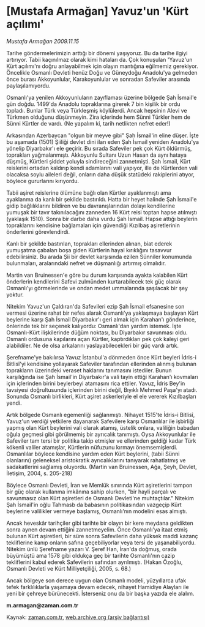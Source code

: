 # [Mustafa Armağan] Yavuz'un 'Kürt açılımı'

*Mustafa Armağan 2009.11.15*

<tr><td class="metin" colspan="2" style="padding-top: 20px; padding-left: 5px; ">Tarihe göndermelerimizin arttığı bir dönemi yaşıyoruz. Bu da tarihe ilgiyi artırıyor. Tabii kaçınılmaz olarak kimi hataları da. Çok konuşulan 'Yavuz'un Kürt açılımı'nı doğru anlayabilmek için olayın mantığına eğilmemiz gerekiyor. Öncelikle Osmanlı Devleti henüz Doğu ve Güneydoğu Anadolu'ya gelmeden önce burası Akkoyunlular, Karakoyunlular ve sonradan Safeviler arasında paylaşılamıyordu.</td></tr><tr><td class="metin" colspan="2" style="padding-top: 20px; padding-left: 5px; "><p>Osmanlı'ya yenilen Akkoyunluların zayıflaması üzerine bölgede Şah İsmail'e gün doğdu. 1499'da Anadolu topraklarına girerek 7 bin kişilik bir ordu topladı. Bunlar Türk veya Türkleşmiş köylülerdi. Ancak hepsinin Alevi ve Türkmen olduğunu düşünmeyin. Zira içlerinde hem Sünni Türkler hem de Sünni Kürtler de vardı. (Ne yapalım ki, tarih netlikten nefret eder!)
<p>Arkasından Azerbaycan "olgun bir meyve gibi" Şah İsmail'in eline düşer. İşte bu aşamada (1501) Şiiliği devlet dini ilan eden Şah İsmail yeniden Anadolu'ya yönelip Diyarbakır'ı ele geçirir. Bu sırada Safeviler pek çok Kürt öldürmüş, toprakları yağmalanmıştı. Akkoyunlu Sultanı Uzun Hasan da aynı hataya düşmüş, Kürtleri şiddet yoluyla sindireceğini zannetmişti. Şah İsmail, Kürt reislerini ortadan kaldırıp kendi adamlarını vali yapıyor, ille de Kürtlerden vali olacaksa soylu aileleri değil, onların daha düşük statüdeki rakiplerini atıyor, böylece gururlarını kırıyordu.
<p>Tabii aşiret reislerine ölümüne bağlı olan Kürtler ayaklanmıştı ama ayaklanma da kanlı bir şekilde bastırıldı. Hatta bir heyet halinde Şah İsmail'e gidip bağlılıklarını bildiren ve bu davranışlarından dolayı kendilerine yumuşak bir tavır takınılacağını zanneden 16 Kürt reisi toptan hapse atılmıştı (yaklaşık 1510). Sonra bir darbe daha vurdu Şah İsmail. Hapse attığı beylerin topraklarını kendisine bağlamaları için güvendiği Kızılbaş aşiretlerinin önderlerini görevlendirdi.
<p>Kanlı bir şekilde bastırılan, toprakları ellerinden alınan, biat ederek yumuşatma çabaları boşa giden Kürtlerin hayal kırıklığını tasavvur edebilirsiniz. Bu arada Şii bir devlet karşısında ezilen Sünniler konumunda bulunmaları, aralarındaki nefret ve düşmanlığı artırmış olmalıdır.
<p>Martin van Bruinessen'e göre bu durum karşısında ayakta kalabilen Kürt önderlerin kendilerini Safevi zulmünden kurtarabilecek tek güç olarak Osmanlı'yı görmelerinde ve ondan medet ummalarında şaşılacak bir şey yoktur.
<p>Nitekim Yavuz'un Çaldıran'da Safevileri ezip Şah İsmail efsanesine son vermesi üzerine rahat bir nefes alarak Osmanlı'ya yaklaşmaya başlayan Kürt beylerine karşı Şah İsmail Diyarbakır'ı geri almak için Karahan'ı gönderince, önlerinde tek bir seçenek kalıyordu: Osmanlı'dan yardım istemek. İşte Osmanlı-Kürt ilişkilerinde düğüm noktası, bu Diyarbakır savunması oldu. Osmanlı ordusuna kapılarını açan Kürtler, kaptırdıkları pek çok kaleyi geri alabildiler. Ne de olsa arkalarını yaslayabilecekleri bir güç vardı artık.
<p>Şerefname'ye bakılırsa Yavuz İstanbul'a dönmeden önce Kürt beyleri İdris-i Bitlisî'yi kendisine yollayarak Safeviler tarafından ellerinden alınmış bulunan toprakların üzerindeki veraset haklarını tanımasını istediler. Bunun karşılığında ise Şah İsmail'in Diyarbakır'a vali tayin ettiği Karahan'ı kovmaları için içlerinden birini beylerbeyi atamasını rica ettiler. Yavuz, İdris Bey'in tavsiyesi doğrultusunda içlerinden birini değil, Bıyıklı Mehmed Paşa'yı atadı. Sonunda Osmanlı birlikleri, Kürt aşiret askerleriyle el ele vererek Kızılbaşları yendi.
<p>Artık bölgede Osmanlı egemenliği sağlanmıştı. Nihayet 1515'te İdris-i Bitlisî, Yavuz'un verdiği yetkilere dayanarak Safevilere karşı Osmanlılar ile işbirliği yapmış olan Kürt beylerini vali olarak atamış, üstelik onlara, valiliğin babadan oğula geçmesi gibi görülmemiş bir ayrıcalık tanımıştı. Oysa Akkoyunlular ile Safeviler tam tersi bir politika takip etmişler ve ellerinden geldiği kadar Türk kökenli valiler atamışlar, Kürtlerin nüfuzunu kırmayı önemsemişlerdi. Osmanlılar böylece kendisine yardım eden Kürt beylerini, (tabii Sünni olanlarını) geleneksel aristokratik ayrıcalıklarını tanıyarak rahatlatmış ve sadakatlerini sağlamış oluyordu. (Martin van Bruinessen, Ağa, Şeyh, Devlet, İletişim, 2004, s. 205-218)
<p>Böylece Osmanlı Devleti, İran ve Memlük sınırında Kürt aşiretlerini tampon bir güç olarak kullanma imkânına sahip olurken, "bir hayli parçalı ve savunmasız olan Kürt aşiretleri de Osmanlı Devleti'ne muhtaçtılar." Nitekim Şah İsmail'in oğlu Tahmasb da babasının politikasından vazgeçip Kürt beylerine valilikler vermeye başlamış, Osmanlı'nın modelini esas almıştı.
<p>Ancak heveskâr tarihçiler gibi tarihte bir olayın bir kere meydana geldikten sonra aynen devam ettiğini zannetmeyelim. Önce Osmanlı'ya itaat etmiş bulunan Kürt aşiretleri, bir süre sonra Safevilerin daha yüksek maddi kazanç tekliflerine kanıp onların safına geçebiliyorlar veya tersi de yaşanabiliyordu. Nitekim ünlü Şerefname yazarı V. Şeref Han, İran'da doğmuş, orada büyümüştü ama 1578 gibi oldukça geç bir tarihte Osmanlı'nın cazip tekliflerini kabul ederek Safevilerin safından ayrılmıştı. (Hakan Özoğlu, Osmanlı Devleti ve Kürt Milliyetçiliği, 2005, s. 68.)
<p>Ancak bölgeye son derece uygun olan Osmanlı modeli, yüzyıllarca ufak tefek farklılıklarla yaşamaya devam edecek, nihayet Hamidiye Alayları ile yeni bir çehreye bürünecekti. İsterseniz onu da bir başka yazıda ele alalım. 
<p><b>m.armagan@zaman.com.tr</b><br/></p></p></p></p></p></p></p></p></p></p></p></p></td></tr>

Kaynak: [zaman.com.tr](http://zaman.com.tr/yazar.do?yazino=915816), [web.archive.org (arşiv bağlantısı)](http://web.archive.org/web/20100110050432/http://www.zaman.com.tr:80/yazar.do?yazino=915816)
